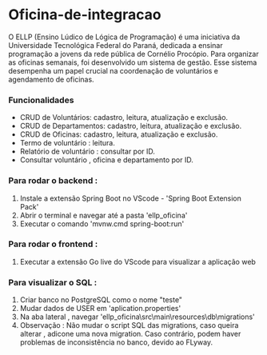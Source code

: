 # Oficina-de-integracao

O ELLP (Ensino Lúdico de Lógica de Programação) é uma iniciativa da Universidade Tecnológica Federal do Paraná, dedicada a ensinar programação a jovens da rede pública de Cornélio Procópio. Para organizar as oficinas semanais, foi desenvolvido um sistema de gestão. Esse sistema desempenha um papel crucial na coordenação de voluntários e agendamento de oficinas.

### Funcionalidades
- CRUD de Voluntários: cadastro, leitura, atualização e exclusão.
- CRUD de Departamentos: cadastro, leitura, atualização e exclusão.
- CRUD de Oficinas: cadastro, leitura, atualização e exclusão.
- Termo de voluntário : leitura.
- Relatório de voluntário : consultar por ID.
- Consultar voluntário , oficina e departamento por ID.

### Para rodar o backend :

1) Instale a extensão Spring Boot no VScode -  'Spring Boot Extension Pack'
2) Abrir o terminal e navegar até a pasta 'ellp_oficina'
3) Executar o comando 'mvnw.cmd spring-boot:run'

### Para rodar o frontend :
1) Executar a extensão Go live do VScode para visualizar a aplicação web

### Para visualizar o SQL : 
1) Criar banco no PostgreSQL como o nome "teste"
2) Mudar dados de USER em 'aplication.properties'
3) Na aba lateral , navegar 'ellp_oficina\src\main\resources\db\migrations'
4) Observação : Não mudar o script SQL das migrations, caso queira alterar , adicone uma nova migration. 
Caso contrário, podem haver problemas de inconsistência no banco, devido ao FLyway.



